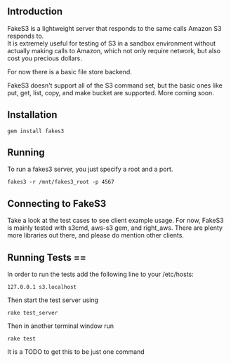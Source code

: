 ## Introduction
FakeS3 is a lightweight server that responds to the same calls Amazon S3 responds to.  
It is extremely useful for testing of S3 in a sandbox environment without actually
making calls to Amazon, which not only require network, but also cost you precious dollars.  

For now there is a basic file store backend.

FakeS3 doesn't support all of the S3 command set, but the basic ones like put, get,
list, copy, and make bucket are supported.  More coming soon.

## Installation
    gem install fakes3

## Running
To run a fakes3 server, you just specify a root and a port.

    fakes3 -r /mnt/fakes3_root -p 4567

## Connecting to FakeS3

Take a look at the test cases to see client example usage.  For now, FakeS3 is
mainly tested with s3cmd, aws-s3 gem, and right_aws.  There are plenty more
libraries out there, and please do mention other clients.

## Running Tests == 
In order to run the tests add the following line to your /etc/hosts:

    127.0.0.1 s3.localhost

Then start the test server using

    rake test_server


Then in another terminal window run

    rake test

It is a TODO to get this to be just one command
